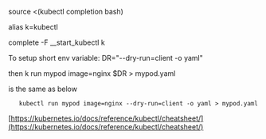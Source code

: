 source <(kubectl completion bash)

alias k=kubectl

complete -F __start_kubectl k

To setup short env variable:
DR="--dry-run=client -o yaml"

  then k run mypod image=nginx $DR > mypod.yaml 
  
  is the same as below
  
       kubectl run mypod image=nginx --dry-run=client -o yaml > mypod.yaml
       

[https://kubernetes.io/docs/reference/kubectl/cheatsheet/](https://kubernetes.io/docs/reference/kubectl/cheatsheet/)
